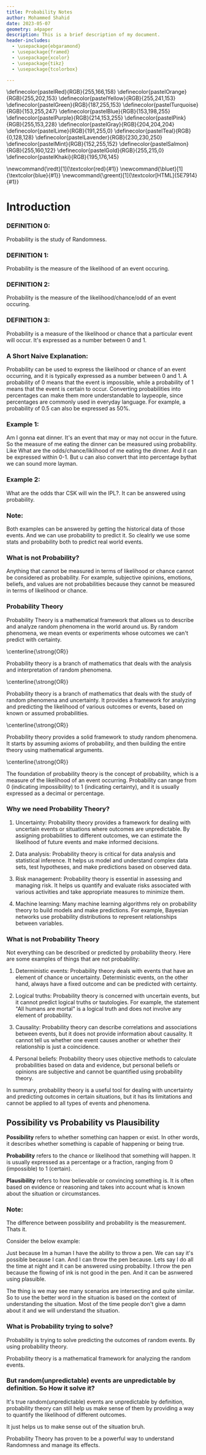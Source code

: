 ```yaml
---
title: Probability Notes
author: Mohammed Shahid
date: 2023-05-07
geometry: a4paper
description: This is a brief description of my document.
header-includes:
  - \usepackage{ebgaramond}
  - \usepackage{framed}
  - \usepackage{xcolor}
  - \usepackage{tikz}
  - \usepackage{tcolorbox}

---
```


\definecolor{pastelRed}{RGB}{255,166,158}
\definecolor{pastelOrange}{RGB}{255,202,153}
\definecolor{pastelYellow}{RGB}{255,241,153}
\definecolor{pastelGreen}{RGB}{187,255,153}
\definecolor{pastelTurquoise}{RGB}{153,255,247}
\definecolor{pastelBlue}{RGB}{153,198,255}
\definecolor{pastelPurple}{RGB}{214,153,255}
\definecolor{pastelPink}{RGB}{255,153,228}
\definecolor{pastelGray}{RGB}{204,204,204}
\definecolor{pastelLime}{RGB}{191,255,0}
\definecolor{pastelTeal}{RGB}{0,128,128}
\definecolor{pastelLavender}{RGB}{230,230,250}
\definecolor{pastelMint}{RGB}{152,255,152}
\definecolor{pastelSalmon}{RGB}{255,160,122}
\definecolor{pastelGold}{RGB}{255,215,0}
\definecolor{pastelKhaki}{RGB}{195,176,145}

\newcommand{\redt}[1]{\textcolor{red}{#1}}
\newcommand{\bluet}[1]{\textcolor{blue}{#1}}
\newcommand{\greent}[1]{\textcolor[HTML]{5E7914}{#1}}

# Introduction

### DEFINITION 0:
Probability is the study of Randomness.

### DEFINITION 1:
Probability is the measure of the likelihood of an event occuring.

### DEFINITION 2:
Probability is the measure of the likelihood/chance/odd of an event occuring.

### DEFINITION 3:
Probability is a measure of the likelihood or chance that a particular event will occur. It's expressed as a number between 0 and 1.

### A Short Naive Explanation:
Probability can be used to express the likelihood or chance of an event occurring, and it is typically expressed as a number between 0 and 1. A probability of 0 means that the event is impossible, while a probability of 1 means that the event is certain to occur. Converting probabilities into percentages can make them more understandable to laypeople, since percentages are commonly used in everyday language. For example, a probability of 0.5 can also be expressed as 50%.

### Example 1:
Am I gonna eat dinner. It's an event that may or may not occur in the future. So the measure of me eating the dinner can be measured using probability. Like What are the odds/chance/liklihood of me eating the dinner. And it can be expressed within 0-1. But u can also convert that into percentage bythat we can sound more layman.

### Example 2:

What are the odds thar CSK will win the IPL?. It can be answered using probability.

### Note:
Both examples can be answered by getting the historical data of those events. And we can use probability to predict it.
So clealrly we use some stats and probability both to predict real world events.

### What is not Probability?
Anything that cannot be measured in terms of likelihood or chance cannot be considered as probability. For example, subjective opinions, emotions, beliefs, and values are not probabilities because they cannot be measured in terms of likelihood or chance.


### Probability Theory
Probability Theory is a mathematical framework that allows us to describe and analyze random phenomena in the world around us. By random phenomena, we mean events or experiments whose outcomes we can't predict with certainty.

\centerline{\strong{OR}}

Probability theory is a branch of mathematics that deals with the analysis and interpretation of random phenomena.

\centerline{\strong{OR}}

Probability theory is a branch of mathematics that deals with the study of random phenomena and uncertainty. It provides a framework for analyzing and predicting the likelihood of various outcomes or events, based on known or assumed probabilities.

\centerline{\strong{OR}}

Probability theory provides a solid framework to study random phenomena. It starts by assuming axioms of probability, and then building the entire theory using mathematical arguments.

\centerline{\strong{OR}}

The foundation of probability theory is the concept of probability, which is a measure of the likelihood of an event occurring. Probability can range from 0 (indicating impossibility) to 1 (indicating certainty), and it is usually expressed as a decimal or percentage.

### Why we need Probability Theory?


1. Uncertainty: Probability theory provides a framework for dealing with uncertain events or situations where outcomes are unpredictable. By assigning probabilities to different outcomes, we can estimate the likelihood of future events and make informed decisions.

2. Data analysis: Probability theory is critical for data analysis and statistical inference. It helps us model and understand complex data sets, test hypotheses, and make predictions based on observed data.

3. Risk management: Probability theory is essential in assessing and managing risk. It helps us quantify and evaluate risks associated with various activities and take appropriate measures to minimize them.

4. Machine learning: Many machine learning algorithms rely on probability theory to build models and make predictions. For example, Bayesian networks use probability distributions to represent relationships between variables.

### What is not Probability Theory

Not everything can be described or predicted by probability theory. Here are some examples of things that are not probability:

1. Deterministic events: Probability theory deals with events that have an element of chance or uncertainty. Deterministic events, on the other hand, always have a fixed outcome and can be predicted with certainty.

2. Logical truths: Probability theory is concerned with uncertain events, but it cannot predict logical truths or tautologies. For example, the statement "All humans are mortal" is a logical truth and does not involve any element of probability.

3. Causality: Probability theory can describe correlations and associations between events, but it does not provide information about causality. It cannot tell us whether one event causes another or whether their relationship is just a coincidence.

4. Personal beliefs: Probability theory uses objective methods to calculate probabilities based on data and evidence, but personal beliefs or opinions are subjective and cannot be quantified using probability theory.

In summary, probability theory is a useful tool for dealing with uncertainty and predicting outcomes in certain situations, but it has its limitations and cannot be applied to all types of events and phenomena.

## Possibility vs Probability vs Plausibility

**Possibility** refers to whether something can happen or exist. In other words, it describes whether something is capable of happening or being true.

**Probability** refers to the chance or likelihood that something will happen. It is usually expressed as a percentage or a fraction, ranging from 0 (impossible) to 1 (certain).

**Plausibility** refers to how believable or convincing something is. It is often based on evidence or reasoning and takes into account what is known about the situation or circumstances.

### Note:

The difference between possibility and probability is the measurement. Thats it.

Consider the below example:

Just because Im a human I have the ability to
throw a pen. We can say it's possible because I can.
And I can throw the pen because. Lets say I do all the
time at night and it can be answered using probabilty. I throw the
pen because the flowing of ink is not good in the
pen. And it can be asnwered using plasuible.

The thing is we may see many scenarios are intersecting and quite similar. So to use the better word in the situation is based on the context of understanding the situation. Most of the time people don't give a damn about it and we will understand the situation.

### What is Probability trying to solve?
Probability is trying to solve predicting the outcomes of random events. By using probability theory.

Probability theory is a mathematical framework for analyzing the random events.

### But random(unpredictable) events are  unpredictable by definition. So How it solve it?


It's true random(unpredictable) events are  unpredictable by definition,  probability theory can still help us make sense of them by providing a way to quantify the likelihood of different outcomes.

It just helps us to make sense out of the situation bruh.

Probability Theory has proven to be a powerful way to understand Randomness and manage its effects.


